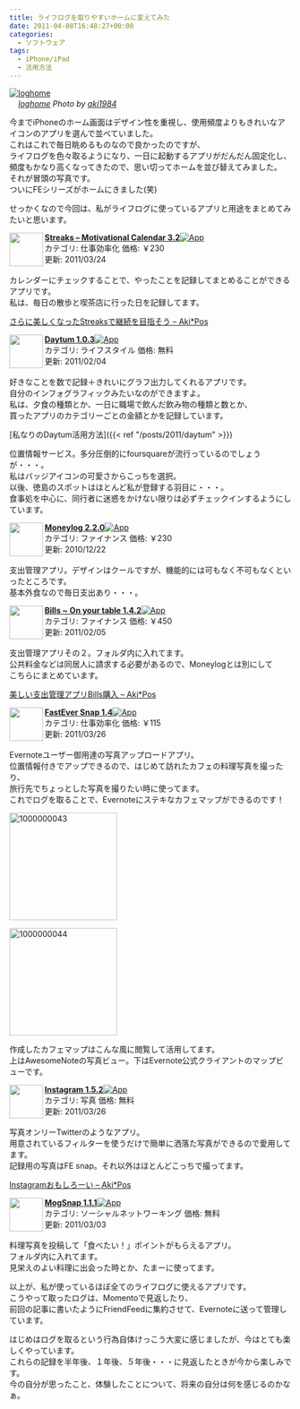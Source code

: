 ```yaml
---
title: ライフログを取りやすいホームに変えてみた
date: 2011-04-08T16:48:27+00:00
categories:
  - ソフトウェア
tags:
  - iPhone/iPad
  - 活用方法
---
```

<a rel="nofollow" target="_blank" href="http://www.flickr.com/photos/aki1984/5600819718/" title="loghome by aki1984, on Flickr"><img class="flickr_photo" src="http://farm6.static.flickr.com/5068/5600819718_8ef57bcffa.jpg" alt="loghome" /></a>  
<cite class="flickr_photographer"><img src="http://www.flickr.com/favicon.ico" width="16" /><a rel="nofollow" target="_blank" href="http://www.flickr.com/photos/aki1984/5600819718/">loghome</a> Photo by <a rel="nofollow" target="_blank" href="http://www.flickr.com/photos/aki1984/">aki1984</a></cite>

今までiPhoneのホーム画面はデザイン性を重視し、使用頻度よりもきれいなアイコンのアプリを選んで並べていました。  
これはこれで毎日眺めるものなので良かったのですが、  
ライフログを色々取るようになり、一日に起動するアプリがだんだん固定化し、頻度もかなり高くなってきたので、思い切ってホームを並び替えてみました。  
それが冒頭の写真です。  
ついにFEシリーズがホームにきました(笑)

せっかくなので今回は、私がライフログに使っているアプリと用途をまとめてみたいと思います。

<img width="60" class="alignleft" align="left" src="http://a2.mzstatic.com/us/r1000/022/Purple/79/f4/0a/mzl.ryszjxcd.75x75-65.jpg" /> <a rel="nofollow" target="_blank" href="http://itunes.apple.com/jp/app/streaks-motivational-calendar/id345184462?mt=8&#038;uo=4&#038;at=11l9Ag"><strong>Streaks &#8211; Motivational Calendar 3.2</strong></a><a rel="nofollow" target="_blank" href="http://itunes.apple.com/jp/app/streaks-motivational-calendar/id345184462?mt=8&#038;uo=4&#038;at=11l9Ag"><img src="http://ax.phobos.apple.com.edgesuite.net/images/web/linkmaker/badge_appstore-sm.gif" alt="App" /></a>  
カテゴリ: 仕事効率化 価格: ￥230  
更新: 2011/03/24<br style="clear:both;" />

カレンダーにチェックすることで、やったことを記録してまとめることができるアプリです。  
私は、毎日の散歩と喫茶店に行った日を記録してます。

<a rel="nofollow" target="_blank" href="http://aki19.posterous.com/streaks">さらに美しくなったStreaksで継続を目指そう &#8211; Aki*Pos</a><a rel="nofollow" target="_blank" href="http://b.hatena.ne.jp/entry/http://aki19.posterous.com/streaks"><img src="http://b.hatena.ne.jp/entry/image/http://aki19.posterous.com/streaks" alt="" /></a>

<img width="60" class="alignleft" align="left" src="http://a5.mzstatic.com/us/r1000/032/Purple/40/fb/ef/mzi.puccvzaj.75x75-65.jpg" /> <a rel="nofollow" target="_blank" href="http://itunes.apple.com/jp/app/daytum/id352646537?mt=8&#038;uo=4&#038;at=11l9Ag"><strong>Daytum 1.0.3</strong></a><a rel="nofollow" target="_blank" href="http://itunes.apple.com/jp/app/daytum/id352646537?mt=8&#038;uo=4&#038;at=11l9Ag"><img src="http://ax.phobos.apple.com.edgesuite.net/images/web/linkmaker/badge_appstore-sm.gif" alt="App" /></a>  
カテゴリ: ライフスタイル 価格: 無料  
更新: 2011/02/04<br style="clear:both;" />

好きなことを数で記録＋きれいにグラフ出力してくれるアプリです。  
自分のインフォグラフィックみたいなのができますよ。  
私は、夕食の種類とか、一日に職場で飲んだ飲み物の種類と数とか、  
買ったアプリのカテゴリーごとの金額とかを記録しています。

[私なりのDaytum活用方法]({{< ref "/posts/2011/daytum" >}})

位置情報サービス。多分圧倒的にfoursquareが流行っているのでしょうが・・・。  
私はバッジアイコンの可愛さからこっちを選択。  
以後、徳島のスポットはほとんど私が登録する羽目に・・・。  
食事処を中心に、同行者に迷惑をかけない限りは必ずチェックインするようにしています。

<img width="60" class="alignleft" align="left" src="http://a6.mzstatic.com/us/r1000/009/Purple/48/f9/12/mzi.etmoyfdl.75x75-65.jpg" /> <a rel="nofollow" target="_blank" href="http://itunes.apple.com/jp/app/moneylog/id321781493?mt=8&#038;uo=4&#038;at=11l9Ag"><strong>Moneylog 2.2.0</strong></a><a rel="nofollow" target="_blank" href="http://itunes.apple.com/jp/app/moneylog/id321781493?mt=8&#038;uo=4&#038;at=11l9Ag"><img src="http://ax.phobos.apple.com.edgesuite.net/images/web/linkmaker/badge_appstore-sm.gif" alt="App" /></a>  
カテゴリ: ファイナンス 価格: ￥230  
更新: 2010/12/22<br style="clear:both;" />

支出管理アプリ。デザインはクールですが、機能的には可もなく不可もなくといったところです。  
基本外食なので毎日支出あり・・・。

<img width="60" class="alignleft" align="left" src="http://a5.mzstatic.com/us/r1000/015/Purple/23/da/56/mzi.dgjfmidh.75x75-65.jpg" /> <a rel="nofollow" target="_blank" href="http://itunes.apple.com/jp/app/bills-on-your-table/id350387186?mt=8&#038;uo=4&#038;at=11l9Ag"><strong>Bills ~ On your table 1.4.2</strong></a><a rel="nofollow" target="_blank" href="http://itunes.apple.com/jp/app/bills-on-your-table/id350387186?mt=8&#038;uo=4&#038;at=11l9Ag"><img src="http://ax.phobos.apple.com.edgesuite.net/images/web/linkmaker/badge_appstore-sm.gif" alt="App" /></a>  
カテゴリ: ファイナンス 価格: ￥450  
更新: 2011/02/05<br style="clear:both;" />

支出管理アプリその２。フォルダ内に入れてます。  
公共料金などは同居人に請求する必要があるので、Moneylogとは別にして  
こちらにまとめています。

<a rel="nofollow" target="_blank" href="http://aki19.posterous.com/bills-164">美しい支出管理アプリBills購入 &#8211; Aki*Pos</a><a rel="nofollow" target="_blank" href="http://b.hatena.ne.jp/entry/http://aki19.posterous.com/bills-164"><img src="http://b.hatena.ne.jp/entry/image/http://aki19.posterous.com/bills-164" alt="" /></a>

<img width="60" class="alignleft" align="left" src="http://a5.mzstatic.com/us/r1000/047/Purple/a6/a5/49/mzl.ncoytyks.75x75-65.jpg" /> <a rel="nofollow" target="_blank" href="http://itunes.apple.com/jp/app/fastever-snap/id386955086?mt=8&#038;uo=4&#038;at=11l9Ag"><strong>FastEver Snap 1.4</strong></a><a rel="nofollow" target="_blank" href="http://itunes.apple.com/jp/app/fastever-snap/id386955086?mt=8&#038;uo=4&#038;at=11l9Ag"><img src="http://ax.phobos.apple.com.edgesuite.net/images/web/linkmaker/badge_appstore-sm.gif" alt="App" /></a>  
カテゴリ: 仕事効率化 価格: ￥115  
更新: 2011/03/26<br style="clear:both;" />

Evernoteユーザー御用達の写真アップロードアプリ。  
位置情報付きでアップできるので、はじめて訪れたカフェの料理写真を撮ったり、  
旅行先でちょっとした写真を撮りたい時に使ってます。  
これでログを取ることで、Evernoteにステキなカフェマップができるのです！

<a rel="nofollow" target="_blank" href="http://www.flickr.com/photos/aki1984/5600392159/" title="1000000043 by aki1984, on Flickr"><img class="flickr_photo" src="http://farm6.static.flickr.com/5230/5600392159_ffc4c97eeb.jpg" width="192" alt="1000000043" /></a>

<a rel="nofollow" target="_blank" href="http://www.flickr.com/photos/aki1984/5600392425/" title="1000000044 by aki1984, on Flickr"><img class="flickr_photo" src="http://farm6.static.flickr.com/5145/5600392425_06b1c4e0b3.jpg" width="192" alt="1000000044" /></a>

作成したカフェマップはこんな風に閲覧して活用してます。  
上はAwesomeNoteの写真ビュー。下はEvernote公式クライアントのマップビューです。

<img width="60" class="alignleft" align="left" src="http://a1.mzstatic.com/us/r1000/015/Purple/b7/6e/73/mzl.drjlzulp.75x75-65.jpg" /> <a rel="nofollow" target="_blank" href="http://itunes.apple.com/jp/app/instagram/id389801252?mt=8&#038;uo=4&#038;at=11l9Ag"><strong>Instagram 1.5.2</strong></a><a rel="nofollow" target="_blank" href="http://itunes.apple.com/jp/app/instagram/id389801252?mt=8&#038;uo=4&#038;at=11l9Ag"><img src="http://ax.phobos.apple.com.edgesuite.net/images/web/linkmaker/badge_appstore-sm.gif" alt="App" /></a>  
カテゴリ: 写真 価格: 無料  
更新: 2011/03/26<br style="clear:both;" />

写真オンリーTwitterのようなアプリ。  
用意されているフィルターを使うだけで簡単に洒落た写真ができるので愛用してます。  
記録用の写真はFE snap。それ以外はほとんどこっちで撮ってます。

<a rel="nofollow" target="_blank" href="http://aki19.posterous.com/instagram">Instagramおもしろーい &#8211; Aki*Pos</a><a rel="nofollow" target="_blank" href="http://b.hatena.ne.jp/entry/http://aki19.posterous.com/instagram"><img src="http://b.hatena.ne.jp/entry/image/http://aki19.posterous.com/instagram" alt="" /></a>

<img width="60" class="alignleft" align="left" src="http://a2.mzstatic.com/us/r1000/049/Purple/66/45/50/mzi.kmsaxddj.75x75-65.jpg" /> <a rel="nofollow" target="_blank" href="http://itunes.apple.com/jp/app/mogsnap/id418843885?mt=8&#038;uo=4&#038;at=11l9Ag"><strong>MogSnap 1.1.1</strong></a><a rel="nofollow" target="_blank" href="http://itunes.apple.com/jp/app/mogsnap/id418843885?mt=8&#038;uo=4&#038;at=11l9Ag"><img src="http://ax.phobos.apple.com.edgesuite.net/images/web/linkmaker/badge_appstore-sm.gif" alt="App" /></a>  
カテゴリ: ソーシャルネットワーキング 価格: 無料  
更新: 2011/03/03<br style="clear:both;" />

料理写真を投稿して「食べたい！」ポイントがもらえるアプリ。  
フォルダ内に入れてます。  
見栄えのよい料理に出会った時とか、たまーに使ってます。

以上が、私が使っているほぼ全てのライフログに使えるアプリです。  
こうやって取ったログは、Momentoで見返したり、  
前回の記事に書いたようにFriendFeedに集約させて、Evernoteに送って管理しています。

はじめはログを取るという行為自体けっこう大変に感じましたが、今はとても楽しくやっています。  
これらの記録を半年後、１年後、５年後・・・に見返したときが今から楽しみです。  
今の自分が思ったこと、体験したことについて、将来の自分は何を感じるのかなぁ。
